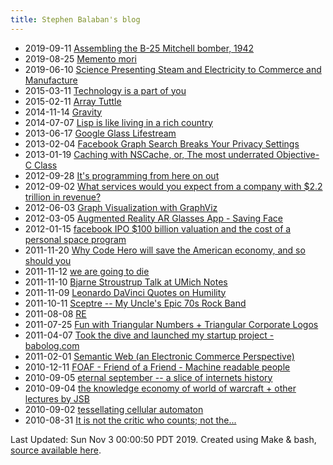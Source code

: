 ```yaml
---
title: Stephen Balaban's blog
---
```


* 2019-09-11 [Assembling the B-25 Mitchell bomber, 1942](http://stephenbalaban.com/assembling-the-b-25-mitchell-bomber-1942/)
* 2019-08-25 [Memento mori](http://stephenbalaban.com/memento-mori/)
* 2019-06-10 [Science Presenting Steam and Electricity to Commerce and Manufacture](http://stephenbalaban.com/science-presenting-steam-and-electricity-to-commerce-and-manufacture/)
* 2015-03-11 [Technology is a part of you](http://stephenbalaban.com/technology-is-a-part-of-you/)
* 2015-02-11 [Array Tuttle](http://stephenbalaban.com/array-tuttle-software-engineer/)
* 2014-11-14 [Gravity](http://stephenbalaban.com/gravity-orbital-mechanics-game-written-elm/)
* 2014-07-07 [Lisp is like living in a rich country](http://stephenbalaban.com/lisp-living-rich-country-poor/)
* 2013-06-17 [Google Glass Lifestream](http://stephenbalaban.com/google-glass-lifestream/)
* 2013-02-04 [Facebook Graph Search Breaks Your Privacy Settings](http://stephenbalaban.com/facebook-graph-search-breaks-your-privacy-settings/)
* 2013-01-19 [Caching with NSCache, or, The most underrated Objective-C Class](http://stephenbalaban.com/caching-with-nscache-the-most-underrated-objective-c-class/)
* 2012-09-28 [It's programming from here on out](http://stephenbalaban.com/programming-from-here-on-out/)
* 2012-09-02 [What services would you expect from a company with $2.2 trillion in revenue?](http://stephenbalaban.com/what-services-would-you-expect-from-a-company-with-2-2-trillion-in-revenue/)
* 2012-06-03 [Graph Visualization with GraphViz](http://stephenbalaban.com/graph-visualization-with-graphviz/)
* 2012-03-05 [Augmented Reality AR Glasses App - Saving Face](http://stephenbalaban.com/augmented-reality-ar-glasses-app-saving-face/)
* 2012-01-15 [facebook IPO $100 billion valuation and the cost of a personal space program](http://stephenbalaban.com/facebook-ipo-100-billion-valuation-cost-personal-space-program/)
* 2011-11-20 [Why Code Hero will save the American economy, and so should you](http://stephenbalaban.com/code-hero-will-save-the-american-economy/)
* 2011-11-12 [we are going to die](http://stephenbalaban.com/we-are-going-to-die/)
* 2011-11-10 [Bjarne Stroustrup Talk at UMich Notes](http://stephenbalaban.com/bjarne-stroustrup-umich-talk-note/)
* 2011-11-09 [Leonardo DaVinci Quotes on Humility](http://stephenbalaban.com/leonardo-davinci-quotes-humility/)
* 2011-10-11 [Sceptre -- My Uncle's Epic 70s Rock Band](http://stephenbalaban.com/sceptre-my-uncles-epic-70s-rock-band/)
* 2011-08-08 [RE](http://stephenbalaban.com/re-triangular-numbers-triangular-matchstick-numbers-oeis/)
* 2011-07-25 [Fun with Triangular Numbers + Triangular Corporate Logos](http://stephenbalaban.com/triangular-numbers-arrays-edges-triangle-corporate-logo/)
* 2011-04-07 [Took the dive and launched my startup project - babolog.com](http://stephenbalaban.com/dive-launched-startup-project-babolog-com/)
* 2011-02-01 [Semantic Web (an Electronic Commerce Perspective)](http://stephenbalaban.com/semantic-web-overview-an-electronic-commerce-perspective/)
* 2010-12-11 [FOAF - Friend of a Friend - Machine readable people](http://stephenbalaban.com/foaf-friend-friend-machine-readable-people/)
* 2010-09-05 [eternal september -- a slice of internets history](http://stephenbalaban.com/eternal-september-a-slice-of-internets-history/)
* 2010-09-04 [the knowledge economy of world of warcraft + other lectures by JSB](http://stephenbalaban.com/the-knowledge-economy-of-world-of-warcraft-other-lectures-by-jsb/)
* 2010-09-02 [tessellating cellular automaton](http://stephenbalaban.com/tessellating-cellular-automaton/)
* 2010-08-31 [It is not the critic who counts; not the...](http://stephenbalaban.com/it-is-not-the-critic-who-counts-not-the/)

Last Updated: Sun Nov  3 00:00:50 PDT 2019. Created using Make & bash, <a href="ht">source available here</a>.
